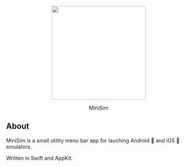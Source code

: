 <p align="center">
  <img width="256" src="https://raw.githubusercontent.com/okwasniewski/MiniSim/main/MiniSim/Assets.xcassets/AppIcon.appiconset/256.png?token=GHSAT0AAAAAAB4RCJZBG4RZNB4H6IUW23JIY6TT6YQ">
</p>
<p align="center">
  MiniSim
</p>

## About

MiniSim is a small utility menu bar app for lauching Android 🤖 and iOS  emulators.

Written in Swift and AppKit. 